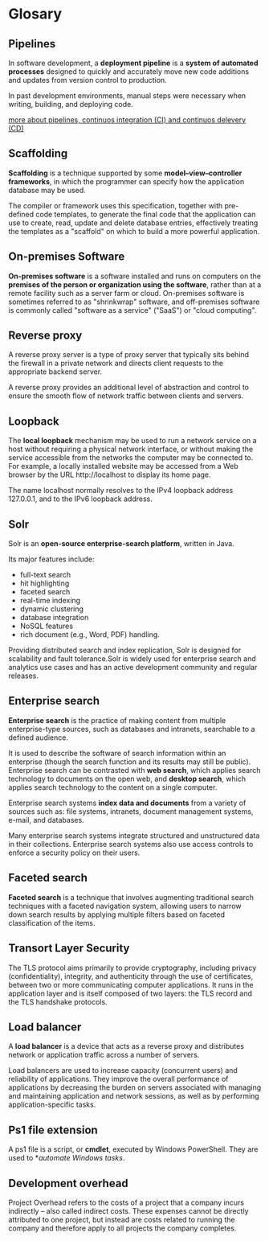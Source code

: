 # Glosary

## Pipelines

In software development, a **deployment pipeline** is a **system of automated processes** designed to quickly and accurately move new code additions and updates from version control to production.

In past development environments, manual steps were necessary when writing, building, and deploying code.

[more about pipelines, continuos integration (CI) and continuos delevery (CD)](https://www.redhat.com/en/topics/devops/what-cicd-pipeline#:~:text=A%20CI%2FCD%20pipeline%20is,reliability%20engineering%20(SRE)%20approach.)

## Scaffolding

**Scaffolding** is a technique supported by some **model–view–controller frameworks**, in which the programmer can specify how the application database may be used.

The compiler or framework uses this specification, together with pre-defined code templates, to generate the final code that the application can use to create, read, update and delete database entries, effectively treating the templates as a "scaffold" on which to build a more powerful application.

## On-premises Software

**On-premises software** is a software installed and runs on computers on the **premises of the person or organization using the software**, rather than at a remote facility such as a server farm or cloud. On-premises software is sometimes referred to as "shrinkwrap" software, and off-premises software is commonly called "software as a service" ("SaaS") or "cloud computing".

## Reverse proxy

A reverse proxy server is a type of proxy server that typically sits behind the firewall in a private network and directs client requests to the appropriate backend server.

A reverse proxy provides an additional level of abstraction and control to ensure the smooth flow of network traffic between clients and servers.

## Loopback

The **local loopback** mechanism may be used to run a network service on a host without requiring a physical network interface, or without making the service accessible from the networks the computer may be connected to. For example, a locally installed website may be accessed from a Web browser by the URL http://localhost to display its home page.

The name localhost normally resolves to the IPv4 loopback address 127.0.0.1, and to the IPv6 loopback address.

## Solr

Solr is an **open-source enterprise-search platform**, written in Java.

Its major features include:
- full-text search
- hit highlighting
- faceted search
- real-time indexing
- dynamic clustering
- database integration
- NoSQL features
- rich document (e.g., Word, PDF) handling. 

Providing distributed search and index replication, Solr is designed for scalability and fault tolerance.Solr is widely used for enterprise search and analytics use cases and has an active development community and regular releases.

## Enterprise search

**Enterprise search** is the practice of making content from multiple enterprise-type sources, such as databases and intranets, searchable to a defined audience.

It is used to describe the software of search information within an enterprise (though the search function and its results may still be public). Enterprise search can be contrasted with **web search**, which applies search technology to documents on the open web, and **desktop search**, which applies search technology to the content on a single computer.

Enterprise search systems **index data and documents** from a variety of sources such as: file systems, intranets, document management systems, e-mail, and databases.

Many enterprise search systems integrate structured and unstructured data in their collections. Enterprise search systems also use access controls to enforce a security policy on their users.

## Faceted search

**Faceted search** is a technique that involves augmenting traditional search techniques with a faceted navigation system, allowing users to narrow down search results by applying multiple filters based on faceted classification of the items.

## Transort Layer Security

The TLS protocol aims primarily to provide cryptography, including privacy (confidentiality), integrity, and authenticity through the use of certificates, between two or more communicating computer applications. It runs in the application layer and is itself composed of two layers: the TLS record and the TLS handshake protocols.

## Load balancer

A **load balancer** is a device that acts as a reverse proxy and distributes network or application traffic across a number of servers.

Load balancers are used to increase capacity (concurrent users) and reliability of applications. They improve the overall performance of applications by decreasing the burden on servers associated with managing and maintaining application and network sessions, as well as by performing application-specific tasks.

## Ps1 file extension

A ps1 file is a script, or **cmdlet**, executed by Windows PowerShell. They are used to **automate Windows tasks*.

## Development overhead

Project Overhead refers to the costs of a project that a company incurs indirectly – also called indirect costs. These expenses cannot be directly attributed to one project, but instead are costs related to running the company and therefore apply to all projects the company completes.